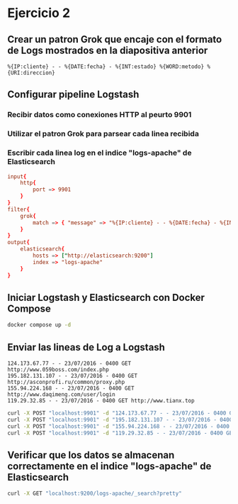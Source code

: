 # Ejercicio 2

## Crear un patron Grok que encaje con el formato de Logs mostrados en la diapositiva anterior

```patron
%{IP:cliente} - - %{DATE:fecha} - %{INT:estado} %{WORD:metodo} %{URI:direccion}
```

## Configurar pipeline Logstash

### Recibir datos como conexiones HTTP al peurto 9901

### Utilizar el patron Grok para parsear cada linea recibida

### Escribir cada linea log en el indice "logs-apache" de Elasticsearch

```conf
input{
    http{
        port => 9901
    }
}
filter{
    grok{
        match => { "message" => "%{IP:cliente} - - %{DATE:fecha} - %{INT:estado} %{WORD:metodo} %{URI:direccion}"}
    }
}
output{
    elasticsearch{
        hosts => ["http://elasticsearch:9200"]
        index => "logs-apache"
    }
}
```

## Iniciar Logstash y Elasticsearch con Docker Compose

```bash
docker compose up -d
```

## Enviar las lineas de Log a Logstash

```logs
124.173.67.77 - - 23/07/2016 - 0400 GET http://www.059boss.com/index.php
195.182.131.107 - - 23/07/2016 - 0400 GET http://asconprofi.ru/common/proxy.php
155.94.224.168 - - 23/07/2016 - 0400 GET http://www.daqimeng.com/user/login
119.29.32.85 - - 23/07/2016 - 0400 GET http://www.tianx.top
```

```bash
curl -X POST "localhost:9901" -d "124.173.67.77 - - 23/07/2016 - 0400 GET http://www.059boss.com/index.php"
curl -X POST "localhost:9901" -d "195.182.131.107 - - 23/07/2016 - 0400 GET http://asconprofi.ru/common/proxy.php"
curl -X POST "localhost:9901" -d "155.94.224.168 - - 23/07/2016 - 0400 GET http://www.daqimeng.com/user/login"
curl -X POST "localhost:9901" -d "119.29.32.85 - - 23/07/2016 - 0400 GET http://www.tianx.top"
```

## Verificar que los datos se almacenan correctamente en el indice "logs-apache" de Elasticsearch

```bash
curl -X GET "localhost:9200/logs-apache/_search?pretty"
```
